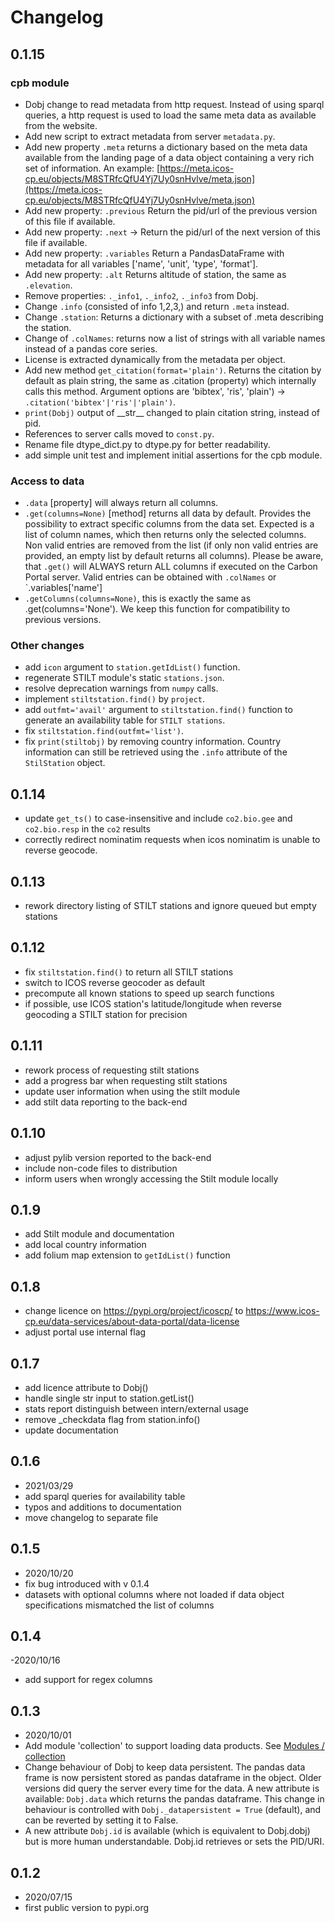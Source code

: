 # Changelog
 
## 0.1.15
### cpb module
- Dobj change to read metadata from http request. Instead of using sparql queries, a http request is used to load the same meta data as available from the website.
- Add new script to extract metadata from server `metadata.py`.
- Add new property `.meta` returns a dictionary based on the meta data available from the landing page of a data object containing a very rich set of information. An example: 
	[https://meta.icos-cp.eu/objects/M8STRfcQfU4Yj7Uy0snHvlve/meta.json](https://meta.icos-cp.eu/objects/M8STRfcQfU4Yj7Uy0snHvlve/meta.json)
- Add new property: `.previous` Return the pid/url of the previous version of this file if available.
- Add new property: `.next` -> Return the pid/url of the next version of this file if available.
- Add new property: `.variables` Return a PandasDataFrame with metadata for all variables ['name', 'unit', 'type', 'format'].
- Add new property: `.alt` Returns altitude of station, the same as `.elevation`.
- Remove properties: `._info1`, `._info2`, `._info3` from Dobj.
- Change `.info` (consisted of info 1,2,3,) and return `.meta` instead.
- Change `.station`: Returns a dictionary with a subset of .meta describing the station.
- Change of `.colNames`: returns now a list of strings with all variable names instead of a pandas core series.
- License is extracted dynamically from the metadata per object.
- Add new method `get_citation(format='plain')`. Returns the citation by default as plain string, the same as .citation (property) which internally calls this method.
  Argument options are 'bibtex', 'ris', 'plain') -> `.citation('bibtex'|'ris'|'plain')`.
- `print(Dobj)` output of \_\_str\_\_ changed to plain citation string, instead of pid.
- References to server calls moved to `const.py`.
- Rename file dtype_dict.py to dtype.py for better readability.
- add simple unit test and implement initial assertions for the cpb module.

### Access to data
- `.data` [property] will always return all columns.
- `.get(columns=None)` [method] returns all data by default. Provides the possibility to extract specific columns from the data set. Expected is a list of column names, which then returns only the selected columns. Non valid entries are removed from the list (if only non valid entries are provided, an empty list by default returns all columns). Please be aware, that `.get()` will ALWAYS return ALL columns if executed on the Carbon Portal server. Valid entries can be obtained with `.colNames` or `.variables['name']
- `.getColumns(columns=None)`, this is exactly the same as .get(columns='None'). We keep this function for compatibility to previous versions.

### Other changes
- add `icon` argument to `station.getIdList()` function.
- regenerate STILT module's static `stations.json`.
- resolve deprecation warnings from `numpy` calls.
- implement `stiltstation.find()` by `project`.
- add `outfmt='avail'` argument to `stiltstation.find()` function to generate an availability table for `STILT stations`.
- fix `stiltstation.find(outfmt='list')`.
- fix `print(stiltobj)` by removing country information. Country information can still be retrieved using the `.info`
 attribute of the `StilStation` object. 

## 0.1.14
- update `get_ts()` to case-insensitive and include `co2.bio.gee` and `co2.bio.resp` in the 
  `co2` results
- correctly redirect nominatim requests when icos nominatim is unable to reverse geocode.

## 0.1.13
- rework directory listing of STILT stations and ignore queued but empty stations

## 0.1.12
- fix `stiltstation.find()` to return all STILT stations
- switch to ICOS reverse geocoder as default
- precompute all known stations to speed up search functions
- if possible, use ICOS station's latitude/longitude when reverse geocoding a STILT station for 
  precision

## 0.1.11
- rework process of requesting stilt stations
- add a progress bar when requesting stilt stations
- update user information when using the stilt module
- add stilt data reporting to the back-end

## 0.1.10
- adjust pylib version reported to the back-end
- include non-code files to distribution
- inform users when wrongly accessing the Stilt module locally

## 0.1.9
- add Stilt module and documentation
- add local country information
- add folium map extension to `getIdList()` function

## 0.1.8
- change licence on https://pypi.org/project/icoscp/ to https://www.icos-cp.eu/data-services/about-data-portal/data-license
- adjust portal use internal flag

## 0.1.7
- add licence attribute to Dobj()
- handle single str input to station.getList()
- stats report distinguish between intern/external usage
- remove _checkdata flag from station.info()
- update documentation

## 0.1.6
- 2021/03/29
- add sparql queries for availability table
- typos and additions to documentation
- move changelog to separate file

## 0.1.5
- 2020/10/20
- fix bug introduced with v 0.1.4
- datasets with optional columns where not loaded if data object specifications mismatched the list of columns

## 0.1.4
-2020/10/16
- add support for regex columns

## 0.1.3
- 2020/10/01
- Add module 'collection' to support loading data products. See [Modules / collection](modules.md#collection)
- Change behaviour of Dobj to keep data persistent. The pandas data frame is now persistent stored as pandas dataframe in the object. Older versions did query the server every time for the data. A new attribute is available: `Dobj.data` which returns the pandas dataframe. This change in behaviour is controlled with `Dobj._datapersistent = True` (default), and can be reverted by setting it to False. 
- A new attribute `Dobj.id` is available (which is equivalent to Dobj.dobj) but is more human understandable. Dobj.id retrieves or sets the PID/URI.

## 0.1.2
- 2020/07/15
- first public version to pypi.org




